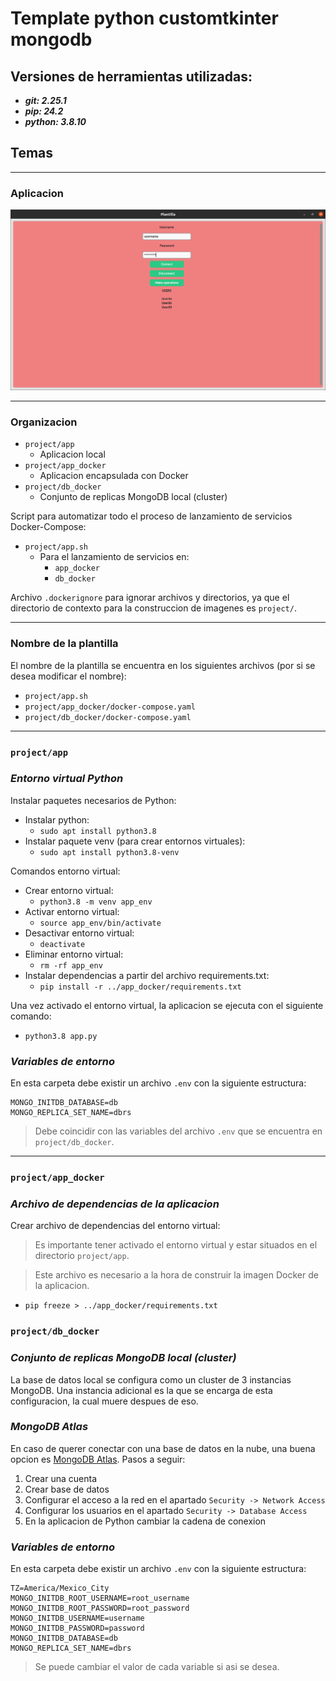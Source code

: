 # Template python customtkinter mongodb

## Versiones de herramientas utilizadas:
- ***git: 2.25.1***
- ***pip: 24.2***
- ***python: 3.8.10***

## Temas
***
### Aplicacion 
![app](./project/app/public/images/app.png)

***
### Organizacion 
- `project/app`
    - Aplicacion local
- `project/app_docker`
    - Aplicacion encapsulada con Docker
- `project/db_docker`
    - Conjunto de replicas MongoDB local (cluster)

Script para automatizar todo el proceso de lanzamiento de servicios Docker-Compose: 
- `project/app.sh`
    - Para el lanzamiento de  servicios en:
        - `app_docker`
        - `db_docker`

Archivo `.dockerignore` para ignorar archivos y directorios, ya que el directorio de contexto para la construccion de imagenes es `project/`. 

***
### Nombre de la plantilla
El nombre de la plantilla se encuentra en los siguientes archivos (por si se desea modificar el nombre):
- `project/app.sh`
- `project/app_docker/docker-compose.yaml`
- `project/db_docker/docker-compose.yaml`

***
### `project/app`
### ***Entorno virtual Python***
Instalar paquetes necesarios de Python:
- Instalar python:
    - `sudo apt install python3.8`
- Instalar paquete venv (para crear entornos virtuales):
    - `sudo apt install python3.8-venv`

Comandos entorno virtual:
- Crear entorno virtual:
    - `python3.8 -m venv app_env`
- Activar entorno virtual:
    - `source app_env/bin/activate`
- Desactivar entorno virtual:
    - `deactivate`
- Eliminar entorno virtual:
    - `rm -rf app_env`
- Instalar dependencias a partir del archivo requirements.txt:
    - `pip install -r ../app_docker/requirements.txt`

Una vez activado el entorno virtual, la aplicacion se ejecuta con el siguiente comando:
- `python3.8 app.py`

### ***Variables de entorno***
En esta carpeta debe existir un archivo `.env` con la siguiente estructura:
```
MONGO_INITDB_DATABASE=db
MONGO_REPLICA_SET_NAME=dbrs
```
> Debe coincidir con las variables del archivo `.env` que se encuentra en `project/db_docker`.

***
### `project/app_docker`
### ***Archivo de dependencias de la aplicacion***
Crear archivo de dependencias del entorno virtual:
> Es importante tener activado el entorno virtual y estar situados en el directorio `project/app`.

> Este archivo es necesario a la hora de construir la imagen Docker de la aplicacion.

- `pip freeze > ../app_docker/requirements.txt`

### `project/db_docker`
### ***Conjunto de replicas MongoDB local (cluster)***
La base de datos local se configura como un cluster de 3 instancias MongoDB. Una instancia adicional es la que se encarga de esta configuracion, la cual muere despues de eso.

### ***MongoDB Atlas***
En caso de querer conectar con una base de datos en la nube, una buena opcion es [MongoDB Atlas](https://cloud.mongodb.com/). Pasos a seguir:
1. Crear una cuenta
2. Crear base de datos
3. Configurar el acceso a la red en el apartado `Security -> Network Access` 
4. Configurar los usuarios en el apartado `Security -> Database Access`
5. En la aplicacion de Python cambiar la cadena de conexion

### ***Variables de entorno***
En esta carpeta debe existir un archivo `.env` con la siguiente estructura:
```
TZ=America/Mexico_City
MONGO_INITDB_ROOT_USERNAME=root_username
MONGO_INITDB_ROOT_PASSWORD=root_password
MONGO_INITDB_USERNAME=username
MONGO_INITDB_PASSWORD=password
MONGO_INITDB_DATABASE=db
MONGO_REPLICA_SET_NAME=dbrs
```
> Se puede cambiar el valor de cada variable si asi se desea.






